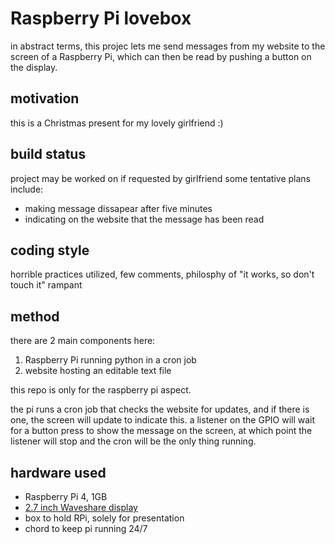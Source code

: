 # Raspberry Pi lovebox
in abstract terms, this projec lets me send messages from my website to the screen of a Raspberry Pi, which can then be read by pushing a button on the display.

## motivation
this is a Christmas present for my lovely girlfriend :)

## build status
project may be worked on if requested by girlfriend
some tentative plans include: 
 - making message dissapear after five minutes
 - indicating on the website that the message has been read

## coding style
horrible practices utilized, few comments, philosphy of "it works, so don't touch it" rampant

## method
there are 2 main components here:

 1. Raspberry Pi running python in a cron job
 2. website hosting an editable text file

this repo is only for the raspberry pi aspect.

the pi runs a cron job that checks the website for updates, and if there is one, the screen will update to indicate this. a listener on the GPIO will wait for a button press to show the message on the screen, at which point the listener will stop and the cron will be the only thing running.

## hardware used
 - Raspberry Pi 4, 1GB
 - [2.7 inch Waveshare display](https://www.amazon.com/2-7inch-Resolution-Two-Color-Interface-Raspberry/dp/B07PKSZ3XK/ref=sr_1_4)
 - box to hold RPi, solely for presentation
 - chord to keep pi running 24/7
